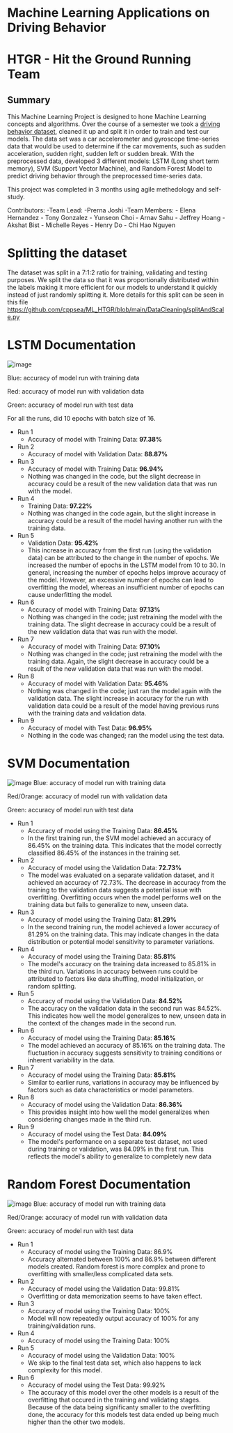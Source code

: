 # Machine Learning Applications on Driving Behavior
# HTGR - Hit the Ground Running Team
## Summary

This Machine Learning Project is designed to hone Machine Learning concepts and algorithms. Over the course of a semester we took a [driving behavior dataset](https://www.kaggle.com/datasets/shashwatwork/driving-behavior-dataset), cleaned it up and split it in order to train and test our models. The data set was a car accelerometer and gyroscope time-series data that would be used to determine if the car movements, such as sudden acceleration, sudden right, sudden left or sudden break. With the preprocessed data, developed 3 different models: LSTM (Long short term memory), SVM (Support Vector Machine), and Random Forest Model to predict driving behavior through the preprocessed time-series data.

This project was completed in 3 months using agile methedology and self-study. 

Contributors:
-Team Lead: 
    -Prerna Joshi
-Team Members:
    - Elena Hernandez
    - Tony Gonzalez
    - Yunseon Choi
    - Arnav Sahu
    - Jeffrey Hoang
    - Akshat Bist
    - Michelle Reyes
    - Henry Do
    - Chi Hao Nguyen

# Splitting the dataset
The dataset was split in a 7:1:2 ratio for training, validating and testing purposes. We split the data so that it was proportionally distributed within the labels making it more efficient for our models to understand it quickly instead of just randomly splitting it. More details for this split can be seen in this file https://github.com/cppsea/ML_HTGR/blob/main/DataCleaning/splitAndScale.py 

# LSTM Documentation 
![image](https://github.com/cppsea/ML_HTGR/assets/119718093/e4b1f2ca-f064-41f5-ba22-30e197dac141)

Blue: accuracy of model run with training data

Red: accuracy of model run with validation data

Green: accuracy of model run with test data

For all the runs, did 10 epochs with batch size of 16.
- Run 1
    - Accuracy of model with Training Data: **97.38%**
- Run 2
    - Accuracy of model with Validation Data: **88.87%**
- Run 3
    - Accuracy of model with Training Data: **96.94%**
    - Nothing was changed in the code, but the slight decrease in accuracy could be a result of the new
validation data that was run with the model.
- Run 4
    - Training Data: **97.22%**
    - Nothing was changed in the code again, but the slight increase in accuracy could be a result of
the model having another run with the training data.
- Run 5
    - Validation Data: **95.42%**
    - This increase in accuracy from the first run (using the validation data) can be attributed to the
change in the number of epochs. We increased the number of epochs in the LSTM model from
10 to 30. In general, increasing the number of epochs helps improve accuracy of the model.
However, an excessive number of epochs can lead to overfitting the model, whereas an
insufficient number of epochs can cause underfitting the model.
- Run 6
    - Accuracy of model with Training Data: **97.13%**
    - Nothing was changed in the code; just retraining the model with the training data. The slight
decrease in accuracy could be a result of the new validation data that was run with the model.
- Run 7
    - Accuracy of model with Training Data: **97.10%**
    - Nothing was changed in the code; just retraining the model with the training data. Again, the
slight decrease in accuracy could be a result of the new validation data that was run with the
model.
- Run 8
    - Accuracy of model with Validation Data: **95.46%**
    - Nothing was changed in the code; just ran the model again with the validation data. The slight
increase in accuracy for the run with validation data could be a result of the model having
previous runs with the training data and validation data.
- Run 9
    - Accuracy of model with Test Data: **96.95%**
    - Nothing in the code was changed; ran the model using the test data.


# SVM Documentation 
![image](https://github.com/cppsea/ML_HTGR/assets/119718093/f4c370e0-df74-445f-826b-4066cf6fee84)
Blue: accuracy of model run with training data

Red/Orange: accuracy of model run with validation data

Green: accuracy of model run with test data

- Run 1
    - Accuracy of model using the Training Data: **86.45%**
    - In the first training run, the SVM model achieved an accuracy of 86.45% on the training data. This 
indicates that the model correctly classified 86.45% of the instances in the training set.
- Run 2
    - Accuracy of model using the Validation Data: **72.73%**
    - The model was evaluated on a separate validation dataset, and it achieved an accuracy of 72.73%.
The decrease in accuracy from the training to the validation data suggests a potential issue with 
overfitting. Overfitting occurs when the model performs well on the training data but fails to 
generalize to new, unseen data.
- Run 3
    - Accuracy of model using the Training Data: **81.29%**
    - In the second training run, the model achieved a lower accuracy of 81.29% on the training data. 
This may indicate changes in the data distribution or potential model sensitivity to parameter 
variations.
- Run 4
    - Accuracy of model using the Training Data: **85.81%**
    - The model's accuracy on the training data increased to 85.81% in the third run. Variations in 
accuracy between runs could be attributed to factors like data shuffling, model initialization, or 
random splitting.
- Run 5
    - Accuracy of model using the Validation Data: **84.52%**
    - The accuracy on the validation data in the second run was 84.52%. This indicates how well the 
model generalizes to new, unseen data in the context of the changes made in the second run.
- Run 6
    - Accuracy of model using the Training Data: **85.16%**
    - The model achieved an accuracy of 85.16% on the training data. The fluctuation in accuracy 
suggests sensitivity to training conditions or inherent variability in the data.
- Run 7
    - Accuracy of model using the Training Data: **85.81%**
    - Similar to earlier runs, variations in accuracy may be influenced by factors such as data 
characteristics or model parameters.
- Run 8
    - Accuracy of model using the Validation Data: **86.36%**
    - This provides insight into how well the model generalizes when considering changes made in the 
third run.
- Run 9
    - Accuracy of model using the Test Data: **84.09%**
    - The model's performance on a separate test dataset, not used during training or validation, was 
84.09% in the first run. This reflects the model's ability to generalize to completely new data


# Random Forest Documentation 
![image](https://github.com/cppsea/ML_HTGR/assets/119718093/29b47e61-beb7-4fd2-951c-706111f0fd65)
Blue: accuracy of model run with training data

Red/Orange: accuracy of model run with validation data

Green: accuracy of model run with test data

- Run 1 
    - Accuracy of model using the Training Data: 86.9%
    - Accuracy alternated between 100% and 86.9% between different models created.
Random forest is more complex and prone to overfitting with smaller/less complicated
data sets.
- Run 2
    - Accuracy of model using the Validation Data: 99.81%
    - Overfitting or data memorization seems to have taken effect.
- Run 3
    - Accuracy of model using the Training Data: 100%
    - Model will now repeatedly output accuracy of 100% for any training/validation runs.
- Run 4
    - Accuracy of model using the Training Data: 100%
- Run 5
    - Accuracy of model using the Validation Data: 100%
    - We skip to the final test data set, which also happens to lack complexity for this model.
- Run 6
    - Accuracy of model using the Test Data: 99.92%
    - The accuracy of this model over the other models is a result of the overfitting that occured in the training and validating stages. Because of the data being significanty smaller to the overfitting done, the accuracy for this models test data ended up being much higher than the other two models.
